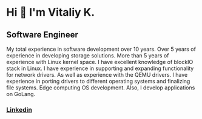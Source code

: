 Hi 👋 I'm Vitaliy K.
===================  

Software Engineer
-----------------  

My total experience in software development over 10 years. Over 5 years of experience in developing storage solutions. More than 5 years of experience with Linux kernel space. I have excellent knowledge of blockIO stack in Linux. I have experience in supporting and expanding functionality for network drivers. As well as experience with the QEMU drivers. I have experience in porting drivers to different operating systems and finalizing file systems. Edge computing OS development. Also, I develop applications on GoLang.  

 ### [Linkedin](https://www.linkedin.com/in/vk-en/) 



